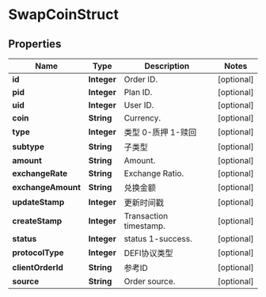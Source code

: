
# SwapCoinStruct

## Properties

Name | Type | Description | Notes
------------ | ------------- | ------------- | -------------
**id** | **Integer** | Order ID. |  [optional]
**pid** | **Integer** | Plan ID. |  [optional]
**uid** | **Integer** | User ID. |  [optional]
**coin** | **String** | Currency. |  [optional]
**type** | **Integer** | 类型 0-质押 1-赎回 |  [optional]
**subtype** | **String** | 子类型 |  [optional]
**amount** | **String** | Amount. |  [optional]
**exchangeRate** | **String** | Exchange Ratio. |  [optional]
**exchangeAmount** | **String** | 兑换金额 |  [optional]
**updateStamp** | **Integer** | 更新时间戳 |  [optional]
**createStamp** | **Integer** | Transaction timestamp. |  [optional]
**status** | **Integer** | status 1-success. |  [optional]
**protocolType** | **Integer** | DEFI协议类型 |  [optional]
**clientOrderId** | **String** | 参考ID |  [optional]
**source** | **String** | Order source. |  [optional]

